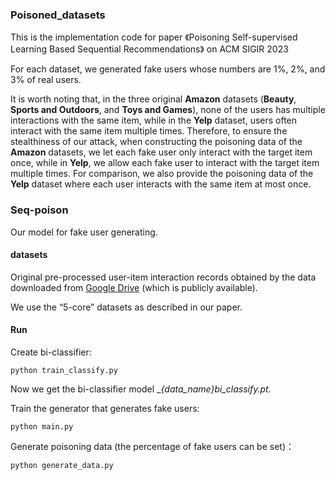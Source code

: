 ### Poisoned_datasets
This is the implementation code for paper 《Poisoning Self-supervised Learning Based Sequential Recommendations》 on ACM SIGIR 2023

For each dataset, we generated fake users whose numbers are 1%, 2%, and 3% of real users.

It is worth noting that, in the three original __Amazon__ datasets (__Beauty__, __Sports and Outdoors__, and __Toys and Games__), none of the users has multiple interactions with the same item, while in the __Yelp__ dataset, users often interact with the same item multiple times.
Therefore, to ensure the stealthiness of our attack, when constructing the poisoning data of the __Amazon__ datasets, we let each fake user only interact with the target item once, while in __Yelp__, we allow each fake user to interact with the target item multiple times.
For comparison, we also provide the poisoning data of the __Yelp__ dataset where each user interacts with the same item at most once.

### Seq-poison
Our model for fake user generating.

#### datasets
Original pre-processed user-item interaction records obtained by the data downloaded from [Google Drive](https://drive.google.com/drive/folders/1ahiLmzU7cGRPXf5qGMqtAChte2eYp9gI) (which is publicly available). 

We use the “5-core” datasets as described in our paper.

#### Run
Create bi-classifier:
  
```
python train_classify.py
```

Now we get the bi-classifier model __{data_name}_bi_classify.pt__.

Train the generator that generates fake users:

```
python main.py
```

Generate poisoning data (the percentage of fake users can be set)：

```
python generate_data.py
```

